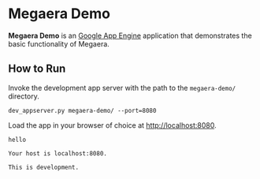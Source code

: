 # Megaera Demo

**Megaera Demo** is an [Google App Engine](http://code.google.com/appengine/) application that demonstrates the basic functionality of Megaera.

## How to Run

Invoke the development app server with the path to the `megaera-demo/` directory.

    dev_appserver.py megaera-demo/ --port=8080

Load the app in your browser of choice at [http://localhost:8080](http://localhost:8080).

    hello

    Your host is localhost:8080.

    This is development.
